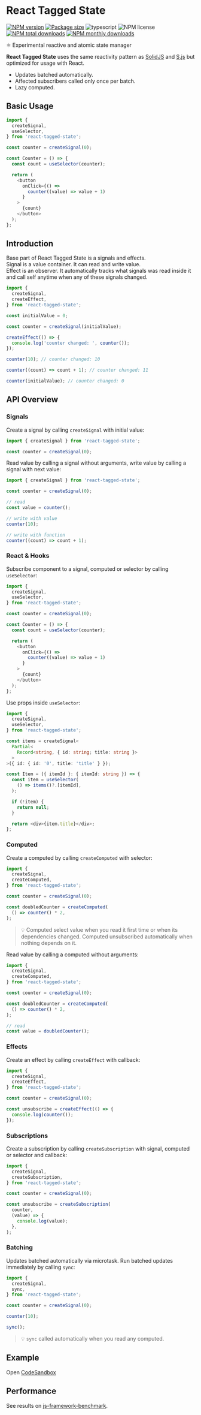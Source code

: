 # React Tagged State

[![NPM version](https://img.shields.io/npm/v/react-tagged-state.svg?style=flat)](https://www.npmjs.com/package/react-tagged-state)
[![Package size](https://img.shields.io/bundlephobia/minzip/react-tagged-state.svg)](https://bundlephobia.com/result?p=react-tagged-state)
![typescript](https://img.shields.io/badge/%3C%2F%3E-TypeScript-blue.svg)
![NPM license](https://img.shields.io/npm/l/react-tagged-state.svg?style=flat)
[![NPM total downloads](https://img.shields.io/npm/dt/react-tagged-state.svg?style=flat)](https://npmcharts.com/compare/react-tagged-state?minimal=true)
[![NPM monthly downloads](https://img.shields.io/npm/dm/react-tagged-state.svg?style=flat)](https://npmcharts.com/compare/react-tagged-state?minimal=true)

⚛️ Experimental reactive and atomic state manager

**React Tagged State** uses the same reactivity pattern as [SolidJS](https://www.solidjs.com/) and [S.js](https://github.com/adamhaile/S) but optimized for usage with React.

- Updates batched automatically.
- Affected subscribers called only once per batch.
- Lazy computed.

## Basic Usage

```typescript jsx
import {
  createSignal,
  useSelector,
} from 'react-tagged-state';

const counter = createSignal(0);

const Counter = () => {
  const count = useSelector(counter);

  return (
    <button
      onClick={() =>
        counter((value) => value + 1)
      }
    >
      {count}
    </button>
  );
};
```

## Introduction

Base part of React Tagged State is a signals and effects.<br>
Signal is a value container. It can read and write value.<br>
Effect is an observer. It automatically tracks what signals was read inside it and call self anytime when any of these signals changed.

```typescript jsx
import {
  createSignal,
  createEffect,
} from 'react-tagged-state';

const initialValue = 0;

const counter = createSignal(initialValue);

createEffect(() => {
  console.log('counter changed: ', counter());
});

counter(10); // counter changed: 10

counter((count) => count + 1); // counter changed: 11

counter(initialValue); // counter changed: 0
```

## API Overview

### Signals

Create a signal by calling `createSignal` with initial value:

```typescript jsx
import { createSignal } from 'react-tagged-state';

const counter = createSignal(0);
```

Read value by calling a signal without arguments, write value by calling a signal with next value:

```typescript jsx
import { createSignal } from 'react-tagged-state';

const counter = createSignal(0);

// read
const value = counter();

// write with value
counter(10);

// write with function
counter((count) => count + 1);
```

### React & Hooks

Subscribe component to a signal, computed or selector by calling `useSelector`:

```typescript jsx
import {
  createSignal,
  useSelector,
} from 'react-tagged-state';

const counter = createSignal(0);

const Counter = () => {
  const count = useSelector(counter);

  return (
    <button
      onClick={() =>
        counter((value) => value + 1)
      }
    >
      {count}
    </button>
  );
};
```

Use props inside `useSelector`:

```typescript jsx
import {
  createSignal,
  useSelector,
} from 'react-tagged-state';

const items = createSignal<
  Partial<
    Record<string, { id: string; title: string }>
  >
>({ id: { id: '0', title: 'title' } });

const Item = ({ itemId }: { itemId: string }) => {
  const item = useSelector(
    () => items()?.[itemId],
  );

  if (!item) {
    return null;
  }

  return <div>{item.title}</div>;
};
```

### Computed

Create a computed by calling `createComputed` with selector:

```typescript jsx
import {
  createSignal,
  createComputed,
} from 'react-tagged-state';

const counter = createSignal(0);

const doubledCounter = createComputed(
  () => counter() * 2,
);
```

> 💡 Computed select value when you read it first time or when its dependencies changed. Computed unsubscribed automatically when nothing depends on it.

Read value by calling a computed without arguments:

```typescript jsx
import {
  createSignal,
  createComputed,
} from 'react-tagged-state';

const counter = createSignal(0);

const doubledCounter = createComputed(
  () => counter() * 2,
);

// read
const value = doubledCounter();
```

### Effects

Create an effect by calling `createEffect` with callback:

```typescript jsx
import {
  createSignal,
  createEffect,
} from 'react-tagged-state';

const counter = createSignal(0);

const unsubscribe = createEffect(() => {
  console.log(counter());
});
```

### Subscriptions

Create a subscription by calling `createSubscription` with signal, computed or selector and callback:

```typescript jsx
import {
  createSignal,
  createSubscription,
} from 'react-tagged-state';

const counter = createSignal(0);

const unsubscribe = createSubscription(
  counter,
  (value) => {
    console.log(value);
  },
);
```

### Batching

Updates batched automatically via microtask. Run batched updates immediately by calling `sync`:

```typescript jsx
import {
  createSignal,
  sync,
} from 'react-tagged-state';

const counter = createSignal(0);

counter(10);

sync();
```

> 💡 `sync` called automatically when you read any computed.

## Example

Open [CodeSandbox](https://codesandbox.io/s/react-tagged-state-qco1t)

## Performance

See results on [js-framework-benchmark](https://rawgit.com/krausest/js-framework-benchmark/master/webdriver-ts-results/table.html).

